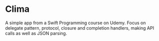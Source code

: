 # Clima
A simple app from a Swift Programming course on Udemy. Focus on delegate pattern, protocol, closure and completion handlers, making API calls as well as JSON parsing.

